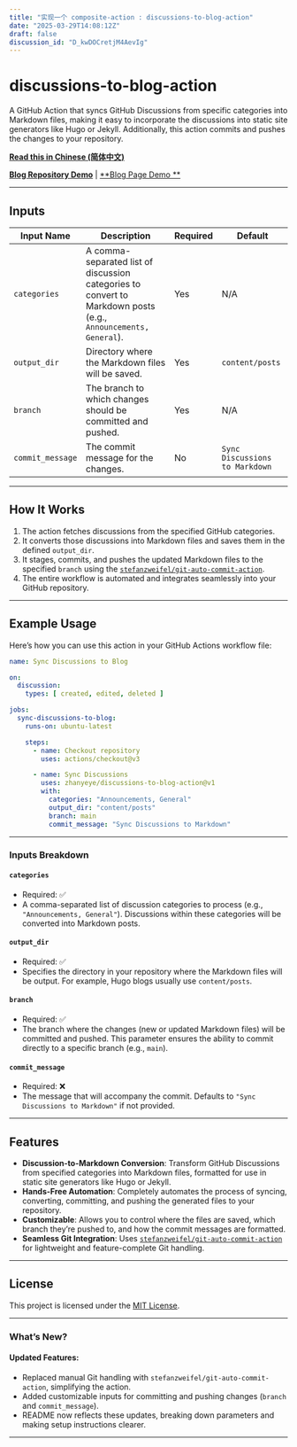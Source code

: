 ```yaml
---
title: "实现一个 composite-action : discussions-to-blog-action"
date: "2025-03-29T14:08:12Z"
draft: false
discussion_id: "D_kwDOCretjM4AevIg"
---
```


# **discussions-to-blog-action** 

A GitHub Action that syncs GitHub Discussions from specific categories into Markdown files, making it easy to
incorporate the discussions into static site generators like Hugo or Jekyll. Additionally, this action commits and
pushes the changes to your repository.

[**Read this in Chinese (简体中文)**](README.zh-CN.md)

[**Blog Repository Demo**](https://github.com/zhanyeye/zhanyeye.github.io) | [**Blog Page Demo
**](https://blog.readme.fun/)

---

## **Inputs**

| Input Name       | Description                                                                                                    | Required | Default                        |
|------------------|----------------------------------------------------------------------------------------------------------------|----------|--------------------------------|
| `categories`     | A comma-separated list of discussion categories to convert to Markdown posts (e.g., `Announcements, General`). | Yes      | N/A                            |
| `output_dir`     | Directory where the Markdown files will be saved.                                                              | Yes      | `content/posts`                |
| `branch`         | The branch to which changes should be committed and pushed.                                                    | Yes      | N/A                            |
| `commit_message` | The commit message for the changes.                                                                            | No       | `Sync Discussions to Markdown` |

---

## **How It Works**

1. The action fetches discussions from the specified GitHub categories.
2. It converts those discussions into Markdown files and saves them in the defined `output_dir`.
3. It stages, commits, and pushes the updated Markdown files to the specified `branch` using the [
   `stefanzweifel/git-auto-commit-action`](https://github.com/stefanzweifel/git-auto-commit-action).
4. The entire workflow is automated and integrates seamlessly into your GitHub repository.

---

## **Example Usage**

Here’s how you can use this action in your GitHub Actions workflow file:

```yaml
name: Sync Discussions to Blog

on:
  discussion:
    types: [ created, edited, deleted ]

jobs:
  sync-discussions-to-blog:
    runs-on: ubuntu-latest

    steps:
      - name: Checkout repository
        uses: actions/checkout@v3

      - name: Sync Discussions
        uses: zhanyeye/discussions-to-blog-action@v1
        with:
          categories: "Announcements, General"
          output_dir: "content/posts"
          branch: main
          commit_message: "Sync Discussions to Markdown"
```

---

### **Inputs Breakdown**

#### **`categories`**

- Required: ✅
- A comma-separated list of discussion categories to process (e.g., `"Announcements, General"`). Discussions within
  these categories will be converted into Markdown posts.

#### **`output_dir`**

- Required: ✅
- Specifies the directory in your repository where the Markdown files will be output. For example, Hugo blogs usually
  use `content/posts`.

#### **`branch`**

- Required: ✅
- The branch where the changes (new or updated Markdown files) will be committed and pushed. This parameter ensures the
  ability to commit directly to a specific branch (e.g., `main`).

#### **`commit_message`**

- Required: ❌
- The message that will accompany the commit. Defaults to `"Sync Discussions to Markdown"` if not provided.

---

## **Features**

- **Discussion-to-Markdown Conversion**: Transform GitHub Discussions from specified categories into Markdown files,
  formatted for use in static site generators like Hugo or Jekyll.
- **Hands-Free Automation**: Completely automates the process of syncing, converting, committing, and pushing the
  generated files to your repository.
- **Customizable**: Allows you to control where the files are saved, which branch they’re pushed to, and how the commit
  messages are formatted.
- **Seamless Git Integration**: Uses [`stefanzweifel/git-auto-commit-action`](https://github.com/stefanzweifel/git-auto-commit-action) for lightweight and
  feature-complete Git handling.

---

## **License**

This project is licensed under the [MIT License](LICENSE).

---

### **What’s New?**

#### Updated Features:

- Replaced manual Git handling with `stefanzweifel/git-auto-commit-action`, simplifying the action.
- Added customizable inputs for committing and pushing changes (`branch` and `commit_message`).
- README now reflects these updates, breaking down parameters and making setup instructions clearer.

---